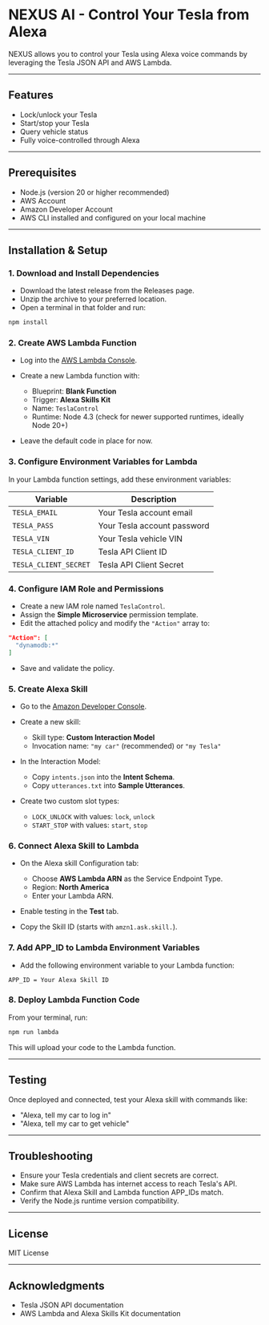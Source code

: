 # NEXUS AI - Control Your Tesla from Alexa

NEXUS allows you to control your Tesla using Alexa voice commands by leveraging the Tesla JSON API and AWS Lambda.

---

## Features

- Lock/unlock your Tesla
- Start/stop your Tesla
- Query vehicle status
- Fully voice-controlled through Alexa

---

## Prerequisites

- Node.js (version 20 or higher recommended)
- AWS Account
- Amazon Developer Account
- AWS CLI installed and configured on your local machine

---

## Installation & Setup

### 1. Download and Install Dependencies

- Download the latest release from the Releases page.
- Unzip the archive to your preferred location.
- Open a terminal in that folder and run:

```bash
npm install
````

### 2. Create AWS Lambda Function

* Log into the [AWS Lambda Console](https://console.aws.amazon.com/lambda/).
* Create a new Lambda function with:

  * Blueprint: **Blank Function**
  * Trigger: **Alexa Skills Kit**
  * Name: `TeslaControl`
  * Runtime: Node 4.3 (check for newer supported runtimes, ideally Node 20+)
* Leave the default code in place for now.

### 3. Configure Environment Variables for Lambda

In your Lambda function settings, add these environment variables:

| Variable              | Description                 |
| --------------------- | --------------------------- |
| `TESLA_EMAIL`         | Your Tesla account email    |
| `TESLA_PASS`          | Your Tesla account password |
| `TESLA_VIN`           | Your Tesla vehicle VIN      |
| `TESLA_CLIENT_ID`     | Tesla API Client ID         |
| `TESLA_CLIENT_SECRET` | Tesla API Client Secret     |

### 4. Configure IAM Role and Permissions

* Create a new IAM role named `TeslaControl`.
* Assign the **Simple Microservice** permission template.
* Edit the attached policy and modify the `"Action"` array to:

```json
"Action": [
  "dynamodb:*"
]
```

* Save and validate the policy.

### 5. Create Alexa Skill

* Go to the [Amazon Developer Console](https://developer.amazon.com/alexa/console/ask).
* Create a new skill:

  * Skill type: **Custom Interaction Model**
  * Invocation name: `"my car"` (recommended) or `"my Tesla"`
* In the Interaction Model:

  * Copy `intents.json` into the **Intent Schema**.
  * Copy `utterances.txt` into **Sample Utterances**.
* Create two custom slot types:

  * `LOCK_UNLOCK` with values: `lock`, `unlock`
  * `START_STOP` with values: `start`, `stop`

### 6. Connect Alexa Skill to Lambda

* On the Alexa skill Configuration tab:

  * Choose **AWS Lambda ARN** as the Service Endpoint Type.
  * Region: **North America**
  * Enter your Lambda ARN.
* Enable testing in the **Test** tab.
* Copy the Skill ID (starts with `amzn1.ask.skill.`).

### 7. Add APP\_ID to Lambda Environment Variables

* Add the following environment variable to your Lambda function:

```
APP_ID = Your Alexa Skill ID
```

### 8. Deploy Lambda Function Code

From your terminal, run:

```bash
npm run lambda
```

This will upload your code to the Lambda function.

---

## Testing

Once deployed and connected, test your Alexa skill with commands like:

* "Alexa, tell my car to log in"
* "Alexa, tell my car to get vehicle"

---

## Troubleshooting

* Ensure your Tesla credentials and client secrets are correct.
* Make sure AWS Lambda has internet access to reach Tesla's API.
* Confirm that Alexa Skill and Lambda function APP\_IDs match.
* Verify the Node.js runtime version compatibility.

---

## License

MIT License

---

## Acknowledgments

* Tesla JSON API documentation
* AWS Lambda and Alexa Skills Kit documentation
